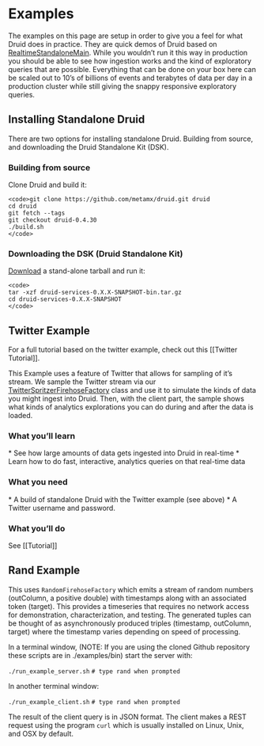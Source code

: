 Examples
========

The examples on this page are setup in order to give you a feel for what Druid does in practice. They are quick demos of Druid based on [RealtimeStandaloneMain](https://github.com/metamx/druid/blob/master/examples/src/main/java/druid/examples/RealtimeStandaloneMain.java). While you wouldn’t run it this way in production you should be able to see how ingestion works and the kind of exploratory queries that are possible. Everything that can be done on your box here can be scaled out to 10’s of billions of events and terabytes of data per day in a production cluster while still giving the snappy responsive exploratory queries.

Installing Standalone Druid
---------------------------

There are two options for installing standalone Druid. Building from source, and downloading the Druid Standalone Kit (DSK).

### Building from source

Clone Druid and build it:

    <code>git clone https://github.com/metamx/druid.git druid
    cd druid
    git fetch --tags
    git checkout druid-0.4.30
    ./build.sh
    </code>

### Downloading the DSK (Druid Standalone Kit)

[Download](http://static.druid.io/data/examples/druid-services-0.4.6.tar.gz) a stand-alone tarball and run it:

    <code>
    tar -xzf druid-services-0.X.X-SNAPSHOT-bin.tar.gz
    cd druid-services-0.X.X-SNAPSHOT
    </code>

Twitter Example
---------------

For a full tutorial based on the twitter example, check out this [[Twitter Tutorial]].

This Example uses a feature of Twitter that allows for sampling of it’s stream. We sample the Twitter stream via our [TwitterSpritzerFirehoseFactory](https://github.com/metamx/druid/blob/master/examples/src/main/java/druid/examples/twitter/TwitterSpritzerFirehoseFactory.java) class and use it to simulate the kinds of data you might ingest into Druid. Then, with the client part, the sample shows what kinds of analytics explorations you can do during and after the data is loaded.

### What you’ll learn
\* See how large amounts of data gets ingested into Druid in real-time
\* Learn how to do fast, interactive, analytics queries on that real-time data

### What you need
\* A build of standalone Druid with the Twitter example (see above)
\* A Twitter username and password.

### What you’ll do

See [[Tutorial]]

Rand Example
------------

This uses `RandomFirehoseFactory` which emits a stream of random numbers (outColumn, a positive double) with timestamps along with an associated token (target). This provides a timeseries that requires no network access for demonstration, characterization, and testing. The generated tuples can be thought of as asynchronously produced triples (timestamp, outColumn, target) where the timestamp varies depending on speed of processing.

In a terminal window, (NOTE: If you are using the cloned Github repository these scripts are in ./examples/bin) start the server with:

`./run_example_server.sh`
`# type rand when prompted`

In another terminal window:

`./run_example_client.sh`
`# type rand when prompted`

The result of the client query is in JSON format. The client makes a REST request using the program `curl` which is usually installed on Linux, Unix, and OSX by default.
